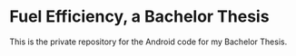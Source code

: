 Fuel Efficiency, a Bachelor Thesis
====================================

This is the private repository for the Android code for my Bachelor Thesis. 
